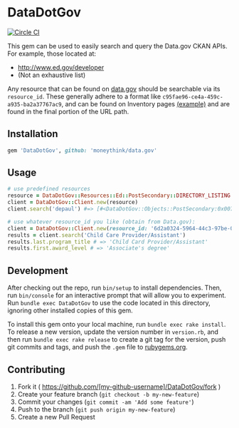 # DataDotGov

[![Circle CI](https://circleci.com/gh/moneythink/data.gov.svg?style=svg)](https://circleci.com/gh/moneythink/data.gov)

This gem can be used to easily search and query the Data.gov CKAN APIs. For example, those located at:

- http://www.ed.gov/developer
- (Not an exhaustive list)

Any resource that can be found on [data.gov](http://www.data.gov/) should be searchable via its `resource_id`. These generally adhere to a format like `c95fae96-ce4a-459c-a935-ba2a37767ac9`, and can be found on Inventory pages [(example)](https://inventory.data.gov/dataset/032e19b4-5a90-41dc-83ff-6e4cd234f565/resource/38625c3d-5388-4c16-a30f-d105432553a4) and are found in the final portion of the URL path.

## Installation

```ruby
gem 'DataDotGov', github: 'moneythink/data.gov'
```

## Usage

```ruby
# use predefined resources
resource = DataDotGov::Resources::Ed::PostSecondary::DIRECTORY_LISTING
client = DataDotGov::Client.new(resource)
client.search('depaul') #=> [#<DataDotGov::Objects::PostSecondary:0x007ff8c5904cf8 @_id=1104, @institution_name="DePaul University", @state="IL", ... ]

# use whatever resource_id you like (obtain from Data.gov):
client = DataDotGov::Client.new(resource_id: '6d2a0324-5964-44c3-97be-061c0eb5fcc9')
results = client.search('Child Care Provider/Assistant')
results.last.program_title # => 'Child Card Provider/Assistant'
results.first.award_level # => 'Associate's degree'
```

## Development

After checking out the repo, run `bin/setup` to install dependencies. Then, run `bin/console` for an interactive prompt that will allow you to experiment. Run `bundle exec DataDotGov` to use the code located in this directory, ignoring other installed copies of this gem.

To install this gem onto your local machine, run `bundle exec rake install`. To release a new version, update the version number in `version.rb`, and then run `bundle exec rake release` to create a git tag for the version, push git commits and tags, and push the `.gem` file to [rubygems.org](https://rubygems.org).

## Contributing

1. Fork it ( https://github.com/[my-github-username]/DataDotGov/fork )
2. Create your feature branch (`git checkout -b my-new-feature`)
3. Commit your changes (`git commit -am 'Add some feature'`)
4. Push to the branch (`git push origin my-new-feature`)
5. Create a new Pull Request
